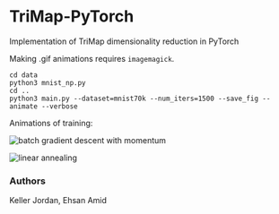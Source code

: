 # TriMap-PyTorch
Implementation of TriMap dimensionality reduction in PyTorch

Making .gif animations requires `imagemagick`.

    cd data
    python3 mnist_np.py
    cd ..
    python3 main.py --dataset=mnist70k --num_iters=1500 --save_fig --animate --verbose

Animations of training:

![batch gradient descent with momentum](https://github.com/KellerJordan/figures/blob/master/sgd-momentum60k.gif)

![linear annealing](https://github.com/KellerJordan/figures/blob/master/mnist70k-gd-momentum-anneal2.gif)

### Authors

Keller Jordan, Ehsan Amid

